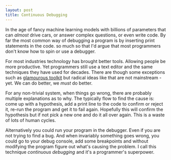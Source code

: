 ```yaml
---
layout: post
title: Continuous Debugging
---
```

In the age of fancy machine learning models with billions of parameters that can *almost* drive cars, or answer complex questions, or even write code. By far the most common way of debugging a program is by inserting print statements in the code. so much so that I'd argue that most programmers don't know how to spin or use a debugger.

For most industries technology has brought better tools. Allowing people be more productive. Yet programmers still use a text editor and the same techniques they have used for decades. There are though some exceptions such as [glamourous toolkit](https://gtoolkit.com/) but radical ideas like that are not mainstream - yet. We can do better, we *must* do better.

For any non-trivial system, when things go wrong, there are probably multiple explanations as to why. The typically flow to find the cause is: come up with a hypothesis, add a print line to the code to confirm or reject it, re-run the program and get it to fail again. Hopefully this will confirm the hypothesis but if not pick a new one and do it all over again. This is a waste of lots of human cycles.

Alternatively you could run your program in the debugger. Even if you are not trying to find a bug. And when invariably something goes wrong, you could go to your debug console, add some breakpoints and without modifying the program figure out what's causing the problem. I call this technique *continuous debugging* and it's a programmer's superpower.
